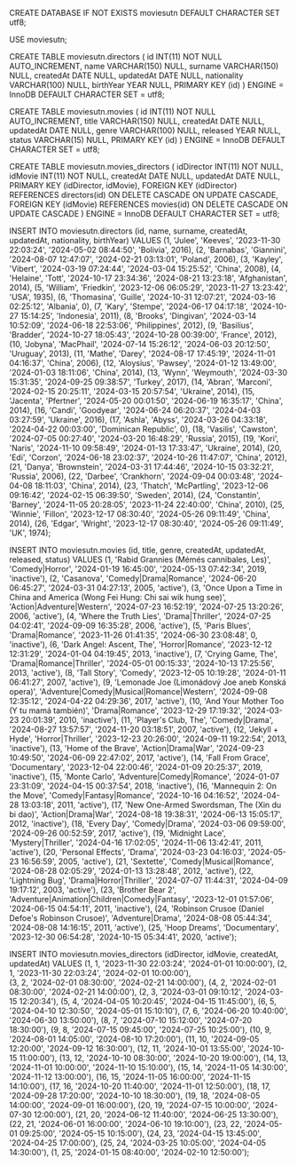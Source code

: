 CREATE DATABASE IF NOT EXISTS moviesutn DEFAULT CHARACTER SET utf8;

USE moviesutn;

CREATE TABLE moviesutn.directors (
id INT(11) NOT NULL AUTO_INCREMENT,
name VARCHAR(150) NULL,
surname VARCHAR(150) NULL,
createdAt DATE NULL,
updatedAt DATE NULL,
nationality VARCHAR(100) NULL,
birthYear YEAR NULL,
PRIMARY KEY (id)
) ENGINE = InnoDB DEFAULT CHARACTER SET = utf8;

CREATE TABLE moviesutn.movies (
id INT(11) NOT NULL AUTO_INCREMENT,
title VARCHAR(150) NULL,
createdAt DATE NULL,
updatedAt DATE NULL,
genre VARCHAR(100) NULL,
released YEAR NULL,
status VARCHAR(15) NULL,
PRIMARY KEY (id)
) ENGINE = InnoDB DEFAULT CHARACTER SET = utf8;

CREATE TABLE moviesutn.movies_directors (
idDirector INT(11) NOT NULL,
idMovie INT(11) NOT NULL,
createdAt DATE NULL,
updatedAt DATE NULL,
PRIMARY KEY (idDirector, idMovie),
FOREIGN KEY (idDirector) REFERENCES directors(id) ON DELETE CASCADE ON UPDATE CASCADE,
FOREIGN KEY (idMovie) REFERENCES movies(id) ON DELETE CASCADE ON UPDATE CASCADE
) ENGINE = InnoDB DEFAULT CHARACTER SET = utf8;

INSERT INTO moviesutn.directors (id, name, surname, createdAt, updatedAt, nationality, birthYear) VALUES
(1, 'Julee', 'Keeves', '2023-11-30 22:03:24', '2024-05-02 08:44:50', 'Bolivia', 2016),
(2, 'Barnabas', 'Giannini', '2024-08-07 12:47:07', '2024-02-21 03:13:01', 'Poland', 2006),
(3, 'Kayley', 'Vibert', '2024-03-19 07:24:44', '2024-03-04 15:25:52', 'China', 2008),
(4, 'Helaine', 'Tott', '2024-10-17 23:34:36', '2024-08-21 13:23:18', 'Afghanistan', 2014),
(5, 'William', 'Friedkin', '2023-12-06 06:05:29', '2023-11-27 13:23:42', 'USA', 1935),
(6, 'Thomasina', 'Guille', '2024-10-31 12:07:21', '2024-03-16 02:25:12', 'Albania', 0),
(7, 'Kary', 'Stempe', '2024-06-17 04:17:18', '2024-10-27 15:14:25', 'Indonesia', 2011),
(8, 'Brooks', 'Dingivan', '2024-03-14 10:52:09', '2024-06-18 22:53:06', 'Philippines', 2012),
(9, 'Basilius', 'Bradder', '2024-10-27 18:05:43', '2024-10-28 00:39:00', 'France', 2012),
(10, 'Jobyna', 'MacPhail', '2024-07-14 15:26:12', '2024-06-03 20:12:50', 'Uruguay', 2013),
(11, 'Mathe', 'Darey', '2024-08-17 17:45:19', '2024-11-01 04:16:37', 'China', 2006),
(12, 'Aloysius', 'Pawsey', '2024-01-12 13:49:00', '2024-01-03 18:11:06', 'China', 2014),
(13, 'Wynn', 'Weymouth', '2024-03-30 15:31:35', '2024-09-25 09:38:57', 'Turkey', 2017),
(14, 'Abran', 'Marconi', '2024-02-15 20:25:11', '2024-03-15 20:57:54', 'Ukraine', 2014),
(15, 'Jacenta', 'Pfertner', '2024-05-20 00:01:50', '2024-06-19 16:35:17', 'China', 2014),
(16, 'Candi', 'Goodyear', '2024-06-24 06:20:37', '2024-04-03 03:27:59', 'Ukraine', 2016),
(17, 'Ashla', 'Abyss', '2024-03-26 04:33:18', '2024-04-22 00:03:00', 'Dominican Republic', 0),
(18, 'Vasilis', 'Cawston', '2024-07-05 00:27:40', '2024-03-20 16:48:29', 'Russia', 2015),
(19, 'Kori', 'Naris', '2024-11-10 09:58:49', '2024-01-13 17:33:47', 'Ukraine', 2014),
(20, 'Edi', 'Corzon', '2024-06-18 23:02:37', '2024-10-26 11:47:07', 'China', 2012),
(21, 'Danya', 'Brownstein', '2024-03-31 17:44:46', '2024-10-15 03:32:21', 'Russia', 2006),
(22, 'Darbee', 'Crankhorn', '2024-09-04 00:03:48', '2024-04-08 18:11:03', 'China', 2014),
(23, 'Thatch', 'McPartling', '2023-12-06 09:16:42', '2024-02-15 06:39:50', 'Sweden', 2014),
(24, 'Constantin', 'Barney', '2024-11-05 20:28:05', '2023-11-24 22:40:00', 'China', 2010),
(25, 'Winnie', 'Fillon', '2023-12-17 08:30:40', '2024-05-26 09:11:49', 'China', 2014),
(26, 'Edgar', 'Wright', '2023-12-17 08:30:40', '2024-05-26 09:11:49', 'UK', 1974);

INSERT INTO moviesutn.movies (id, title, genre, createdAt, updatedAt, released, status)
VALUES
(1, 'Rabid Grannies (Mémés cannibales, Les)', 'Comedy|Horror', '2024-01-19 16:45:00', '2024-05-13 07:42:34', 2019, 'inactive'),
(2, 'Casanova', 'Comedy|Drama|Romance', '2024-06-20 06:45:27', '2024-03-31 04:27:13', 2005, 'active'),
(3, 'Once Upon a Time in China and America (Wong Fei Hung: Chi sai wik hung see)', 'Action|Adventure|Western', '2024-07-23 16:52:19', '2024-07-25 13:20:26', 2006, 'active'),
(4, 'Where the Truth Lies', 'Drama|Thriller', '2024-07-25 04:02:41', '2024-09-09 16:35:28', 2006, 'active'),
(5, 'Paris Blues', 'Drama|Romance', '2023-11-26 01:41:35', '2024-06-30 23:08:48', 0, 'inactive'),
(6, 'Dark Angel: Ascent, The', 'Horror|Romance', '2023-12-12 12:31:29', '2024-01-04 04:19:45', 2013, 'inactive'),
(7, 'Crying Game, The', 'Drama|Romance|Thriller', '2024-05-01 00:15:33', '2024-10-13 17:25:56', 2013, 'active'),
(8, 'Tall Story', 'Comedy', '2023-12-05 10:19:28', '2024-01-11 06:41:27', 2007, 'active'),
(9, 'Lemonade Joe (Limonádový Joe aneb Konská opera)', 'Adventure|Comedy|Musical|Romance|Western', '2024-09-08 12:35:12', '2024-04-22 04:29:36', 2017, 'active'),
(10, 'And Your Mother Too (Y tu mamá también)', 'Drama|Romance', '2023-12-29 17:19:32', '2024-03-23 20:01:39', 2010, 'inactive'),
(11, 'Player\'s Club, The', 'Comedy|Drama', '2024-08-27 13:57:57', '2024-11-20 03:18:51', 2007, 'active'),
(12, 'Jekyll + Hyde', 'Horror|Thriller', '2023-12-23 20:26:00', '2024-09-11 19:22:54', 2013, 'inactive'),
(13, 'Home of the Brave', 'Action|Drama|War', '2024-09-23 10:49:50', '2024-06-09 22:47:02', 2017, 'active'),
(14, 'Fall From Grace', 'Documentary', '2023-12-04 22:00:46', '2024-01-09 20:25:37', 2019, 'inactive'),
(15, 'Monte Carlo', 'Adventure|Comedy|Romance', '2024-01-07 23:31:09', '2024-04-15 00:37:54', 2018, 'inactive'),
(16, 'Mannequin 2: On the Move', 'Comedy|Fantasy|Romance', '2024-10-16 04:16:52', '2024-04-28 13:03:18', 2011, 'active'),
(17, 'New One-Armed Swordsman, The (Xin du bi dao)', 'Action|Drama|War', '2024-08-18 19:38:31', '2024-06-13 15:05:17', 2012, 'inactive'),
(18, 'Every Day', 'Comedy|Drama', '2024-03-06 09:59:00', '2024-09-26 00:52:59', 2017, 'active'),
(19, 'Midnight Lace', 'Mystery|Thriller', '2024-04-16 17:02:05', '2024-11-06 13:42:41', 2011, 'active'),
(20, 'Personal Effects', 'Drama', '2024-03-23 04:16:03', '2024-05-23 16:56:59', 2005, 'active'),
(21, 'Sextette', 'Comedy|Musical|Romance', '2024-08-28 02:05:29', '2024-01-13 13:28:48', 2012, 'active'),
(22, 'Lightning Bug', 'Drama|Horror|Thriller', '2024-07-07 11:44:31', '2024-04-09 19:17:12', 2003, 'active'),
(23, 'Brother Bear 2', 'Adventure|Animation|Children|Comedy|Fantasy', '2023-12-01 01:57:06', '2024-06-15 04:54:11', 2011, 'inactive'),
(24, 'Robinson Crusoe (Daniel Defoe\'s Robinson Crusoe)', 'Adventure|Drama', '2024-08-08 05:44:34', '2024-08-08 14:16:15', 2011, 'active'),
(25, 'Hoop Dreams', 'Documentary', '2023-12-30 06:54:28', '2024-10-15 05:34:41', 2020, 'active');

INSERT INTO moviesutn.movies_directors (idDirector, idMovie, createdAt, updatedAt)
VALUES
(1, 1, '2023-11-30 22:03:24', '2024-01-01 10:00:00'),
(2, 1, '2023-11-30 22:03:24', '2024-02-01 10:00:00'),  
(3, 2, '2024-02-01 08:30:00', '2024-02-21 14:00:00'),
(4, 2, '2024-02-01 08:30:00', '2024-02-21 14:00:00'),
(2, 3, '2024-03-01 09:10:12', '2024-03-15 12:20:34'),
(5, 4, '2024-04-05 10:20:45', '2024-04-15 11:45:00'),
(6, 5, '2024-04-10 12:30:50', '2024-05-01 15:10:10'),
(7, 6, '2024-06-20 10:40:00', '2024-06-30 13:50:00'),
(8, 7, '2024-07-10 15:12:00', '2024-07-20 18:30:00'),
(9, 8, '2024-07-15 09:45:00', '2024-07-25 10:25:00'),
(10, 9, '2024-08-01 14:05:00', '2024-08-10 17:20:00'),
(11, 10, '2024-09-05 12:20:00', '2024-09-12 16:30:00'),
(12, 11, '2024-10-01 13:55:00', '2024-10-15 11:00:00'),
(13, 12, '2024-10-10 08:30:00', '2024-10-20 19:00:00'),
(14, 13, '2024-11-01 10:00:00', '2024-11-10 15:10:00'),
(15, 14, '2024-11-05 14:30:00', '2024-11-12 13:00:00'),
(16, 15, '2024-11-05 16:00:00', '2024-11-15 14:10:00'),
(17, 16, '2024-10-20 11:40:00', '2024-11-01 12:50:00'),
(18, 17, '2024-09-28 17:20:00', '2024-10-10 18:30:00'),
(19, 18, '2024-08-05 14:00:00', '2024-09-01 16:00:00'),
(20, 19, '2024-07-15 10:00:00', '2024-07-30 12:00:00'),
(21, 20, '2024-06-12 11:40:00', '2024-06-25 13:30:00'),
(22, 21, '2024-06-01 16:00:00', '2024-06-10 19:10:00'),
(23, 22, '2024-05-01 09:25:00', '2024-05-15 10:15:00'),
(24, 23, '2024-04-15 13:45:00', '2024-04-25 17:00:00'),
(25, 24, '2024-03-25 10:05:00', '2024-04-05 14:30:00'),
(1, 25, '2024-01-15 08:40:00', '2024-02-10 12:50:00');
